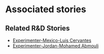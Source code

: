 # Associated stories

<!-- !!DO NOT REMOVE!! start autogenerated hyperlinks -->
## Related R&D Stories
- [Experimenter-Mexico-Luis Cervantes](/stories/?doc=Experimenters_MEX)
- [Experimenter-Jordan-Mohamed Abmouli](/stories/?doc=Experimenters_JOR)
<!-- !!DO NOT REMOVE!! end autogenerated hyperlinks -->